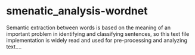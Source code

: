 # smenatic_analysis-wordnet
Semantic extraction between words is based on the meaning of an important problem in identifying and classifying sentences, so this text file implementation is widely read and used for pre-processing and analyzing text....
